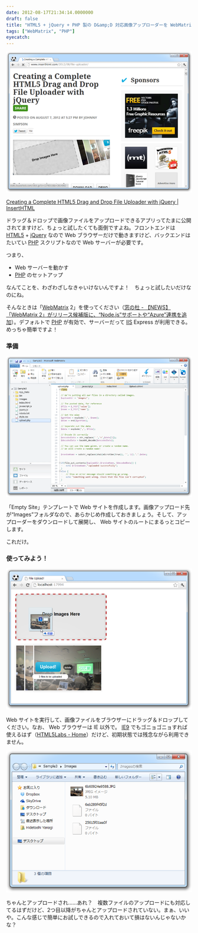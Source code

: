 ```yaml
---
date: 2012-08-17T21:34:14.0000000
draft: false
title: "HTML5 + jQuery + PHP 製の D&amp;D 対応画像アップローダーを WebMatrix で試す"
tags: ["WebMatrix", "PHP"]
eyecatch: 
---
```

<p><img src="20120817212329.png" alt="f:id:daruyanagi:20120817212329p:plain" title="f:id:daruyanagi:20120817212329p:plain" class="hatena-fotolife"></p><p><a href="http://www.inserthtml.com/2012/08/file-uploader/">Creating a Complete HTML5 Drag and Drop File Uploader with jQuery | InsertHTML</a></p><p>ドラッグ＆ドロップで画像ファイルをアップロードできるアプリってたまに公開されてますけど、ちょっと試したくても面倒ですよね。フロントエンドは <a class="keyword" href="http://d.hatena.ne.jp/keyword/HTML5">HTML5</a> + <a class="keyword" href="http://d.hatena.ne.jp/keyword/jQuery">jQuery</a> なので Web ブラウザーだけで動きますけど、バックエンドはたいてい <a class="keyword" href="http://d.hatena.ne.jp/keyword/PHP">PHP</a> スクリプトなので Web サーバーが必要です。</p><p>つまり、</p>

<ul>
<li>Web サーバーを動かす</li>
<li><a class="keyword" href="http://d.hatena.ne.jp/keyword/PHP">PHP</a> のセットアップ</li>
</ul><p>なんてことを、わざわざしなきゃいけないんですよ！　ちょっと試したいだけなのにね。</p><p>そんなときは「<a class="keyword" href="http://d.hatena.ne.jp/keyword/WebMatrix">WebMatrix</a> 2」を使ってください（<a href="http://www.forest.impress.co.jp/docs/news/20120608_538907.html">&#x7A93;&#x306E;&#x675C; - &#x3010;NEWS&#x3011;&#x300C;WebMatrix 2&#x300D;&#x304C;&#x30EA;&#x30EA;&#x30FC;&#x30B9;&#x5019;&#x88DC;&#x7248;&#x306B;&#x3001;&ldquo;Node.js&rdquo;&#x30B5;&#x30DD;&#x30FC;&#x30C8;&#x3084;&ldquo;Azure&rdquo;&#x9023;&#x643A;&#x3092;&#x8FFD;&#x52A0;</a>）。デフォルトで <a class="keyword" href="http://d.hatena.ne.jp/keyword/PHP">PHP</a> が有効で、サーバーだって <a class="keyword" href="http://d.hatena.ne.jp/keyword/IIS">IIS</a> Express が利用できる。めっちゃ簡単ですよ！</p>

<div class="section">
<h3>準備</h3>
<p><img src="20120817212936.png" alt="f:id:daruyanagi:20120817212936p:plain" title="f:id:daruyanagi:20120817212936p:plain" class="hatena-fotolife"></p><p>「Empty Site」テンプレートで Web サイトを作成します。画像アップロード先が“Images”フォルダなので、あらかじめ作成しておきましょう。そして、アップローダーをダウンロードして展開し、 Web サイトのルートにまるっとコピーします。</p><p>これだけ。</p>

</div>
<div class="section">
<h3>使ってみよう！</h3>
<p><img src="20120817212957.png" alt="f:id:daruyanagi:20120817212957p:plain" title="f:id:daruyanagi:20120817212957p:plain" class="hatena-fotolife"></p><p>Web サイトを実行して、画像ファイルをブラウザーにドラッグ＆ドロップしてください。なお、 Web ブラウザーは IE 以外で。 <a class="keyword" href="http://d.hatena.ne.jp/keyword/IE9">IE9</a> でもゴニョゴニョすれば使えるはず（<a href="http://html5labs.interoperabilitybridges.com/">HTML5Labs - Home</a>）だけど、初期状態では残念ながら利用できません。</p><p><img src="20120817213139.png" alt="f:id:daruyanagi:20120817213139p:plain" title="f:id:daruyanagi:20120817213139p:plain" class="hatena-fotolife"></p><p>ちゃんとアップロードされ……あれ？　複数ファイルのアップロードにも対応してるはずだけど、2つ目以降がちゃんとアップロードされていない。まぁ、いいや。こんな感じで簡単にお試しできるので入れておいて損はないんじゃないかな？</p>

</div>